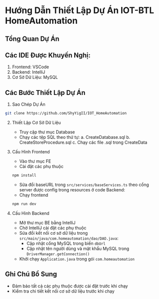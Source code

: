 ﻿# Hướng Dẫn Thiết Lập Dự Án IOT-BTL HomeAutomation

## Tổng Quan Dự Án

## Các IDE Được Khuyến Nghị:

1. Frontend: VSCode
2. Backend: IntelliJ
3. Cơ Sở Dữ Liệu: MySQL

## Các Bước Thiết Lập Dự Án

1. Sao Chép Dự Án

```sh
git clone https://github.com/ShyYigII/IOT_HomeAutomation
```

2. Thiết Lập Cơ Sở Dữ Liệu

   - Truy cập thư mục Database
   - Chạy các tệp SQL theo thứ tự:
     a. CreateDatabase.sql
     b. CreateStoreProcedure.sql
     c. Chạy các file .sql trong CreateData

3. Cấu Hình Frontend

   - Vào thư mục FE
   - Cài đặt các phụ thuộc

   ```sh
   npm install
   ```

   - Sửa đổi baseURL trong `src/services/baseServices.ts` theo cổng server được config trong resources ở code Backend:
   - Chạy frontend

   ```sh
   npm run dev
   ```

4. Cấu Hình Backend
   - Mở thư mục BE bằng IntelliJ
   - Chờ IntelliJ cài đặt các phụ thuộc
   - Sửa đổi kết nối cơ sở dữ liệu trong `src/main/java/com.homeautomation/dao/DAO.java`:
     - Cập nhật cổng MySQL trong biến `dbUrl`
     - Cập nhật tên người dùng và mật khẩu MySQL trong `DriverManager.getConnection()`
   - Khởi chạy `Application.java` trong gói `com.homeautomation`

## Ghi Chú Bổ Sung

- Đảm bảo tất cả các phụ thuộc được cài đặt trước khi chạy
- Kiểm tra chi tiết kết nối cơ sở dữ liệu trước khi chạy
